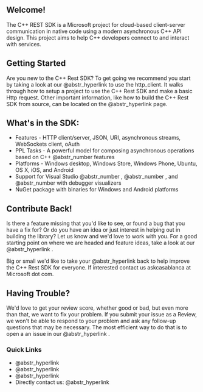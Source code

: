 ## Welcome!

The C++ REST SDK is a Microsoft project for cloud-based client-server communication in native code using a modern asynchronous C++ API design. This project aims to help C++ developers connect to and interact with services. 

## Getting Started

Are you new to the C++ Rest SDK? To get going we recommend you start by taking a look at our @abstr_hyperlink to use the http_client. It walks through how to setup a project to use the C++ Rest SDK and make a basic Http request. Other important information, like how to build the C++ Rest SDK from source, can be located on the @abstr_hyperlink page. 

## What's in the SDK:

  * Features - HTTP client/server, JSON, URI, asynchronous streams, WebSockets client, oAuth
  * PPL Tasks - A powerful model for composing asynchronous operations based on C++ @abstr_number features
  * Platforms - Windows desktop, Windows Store, Windows Phone, Ubuntu, OS X, iOS, and Android
  * Support for Visual Studio @abstr_number , @abstr_number , and @abstr_number with debugger visualizers
  * NuGet package with binaries for Windows and Android platforms



## Contribute Back!

Is there a feature missing that you'd like to see, or found a bug that you have a fix for? Or do you have an idea or just interest in helping out in building the library? Let us know and we'd love to work with you. For a good starting point on where we are headed and feature ideas, take a look at our @abstr_hyperlink . 

Big or small we'd like to take your @abstr_hyperlink back to help improve the C++ Rest SDK for everyone. If interested contact us askcasablanca at Microsoft dot com. 

## Having Trouble?

We'd love to get your review score, whether good or bad, but even more than that, we want to fix your problem. If you submit your issue as a Review, we won't be able to respond to your problem and ask any follow-up questions that may be necessary. The most efficient way to do that is to open a an issue in our @abstr_hyperlink . 

### Quick Links

  * @abstr_hyperlink 
  * @abstr_hyperlink 
  * @abstr_hyperlink 
  * Directly contact us: @abstr_hyperlink 


